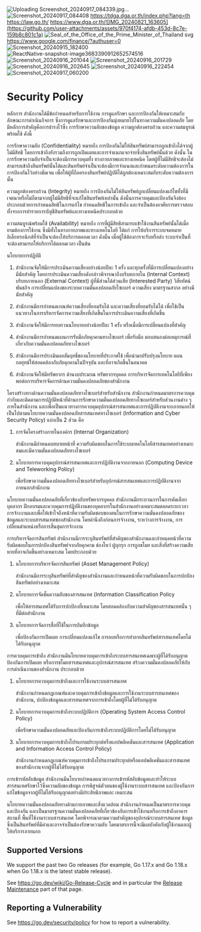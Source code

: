 ![Uploading Screenshot_20240917_084339.jpg…]()
![Screenshot_20240917_084408](https://github.com/user-attachments/assets/edee80e3-6a92-4673-ab6a-2b7dc77e3963)
https://tdga.dga.or.th/index.php?lang=th
https://law.go.th/
https://www.dga.or.th/![IMG_20240821_163605](https://github.com/user-attachments/assets/970f4174-afdb-453d-8c7e-159b8c801c1a)
![Seal_of_the_Office_of_the_Prime_Minister_of_Thailand svg](https://github.com/user-attachments/assets/25942e02-857c-42e4-847f-73d500391b6a)
https://www.google.com/finance/?authuser=0
![Screenshot_20240915_182400](https://github.com/user-attachments/assets/500347e9-62c2-44cf-9782-c1c98b000a6e)
![ReactNative-snapshot-image3683390912652574516](https://github.com/user-attachments/assets/ad52a76e-f397-48f6-889c-f2525d795698)
![Screenshot_20240916_201044](https://github.com/user-attachments/assets/7debc7b7-6132-4440-95de-f0f8c013f781)
![Screenshot_20240916_201729](https://github.com/user-attachments/assets/a0f0880a-607a-4549-b6ea-d8a9a9ca01f8)
![Screenshot_20240916_202645](https://github.com/user-attachments/assets/87b7d4c4-a6d8-4e33-adc7-0a55718e5557)
![Screenshot_20240916_222454](https://github.com/user-attachments/assets/0aca8483-2885-435a-8ac2-6900ab897a7d)
![Screenshot_20240917_060200](https://github.com/user-attachments/assets/9f343989-816d-4339-be6b-e03f37e0d9f2)

# Security Policy
หลักการ
สำนักงานได้มีข้อกำหนดสำหรับการใช้งาน การดูแลรักษา และการป้องกันให้เหมาะสมกับลักษณะการดำเนินกิจการ ซึ่งการดูแลรักษาและการป้องกันมุ่งหมายไปในทางความมั่นคงปลอดภัย โดยมีหลักการสำคัญคือการธำรงไว้ซึ่ง การรักษาความลับของข้อมูล ความถูกต้องครบถ้วน และความสมบูรณ์พร้อมใช้ ดังนี้

การรักษาความลับ (Confidentiality) หมายถึง การป้องกันไม่ให้สินทรัพย์สามารถถูกเข้าถึงได้จากผู้ไม่มีสิทธิ โดยการเข้าถึงยังรวมถึงการถูกเปิดเผยและการจำแนกแจกจ่ายซึ่งสินทรัพย์นั้นด้วย ดังนั้น ในการรักษาความลับจำเป็นจะต้องมีการควบคุมทั้ง ทางกายภาพและทางเทคนิค โดยผู้ที่ไม่มีสิทธิจะต้องไม่สามารถเข้าถึงสินทรัพย์นั้นได้และสินทรัพย์จำเป็นจะต้องมีการจำแนกและกำหนดระดับความต้องการในการป้องกันไว้อย่างชัดเจน เพื่อให้ผู้ที่ถือครองสินทรัพย์ปฏิบัติได้ถูกต้องเหมาะสมกับระดับความต้องการนั้น

ความถูกต้องครบถ้วน (Integrity) หมายถึง การป้องกันไม่ให้สินทรัพย์ถูกเปลี่ยนแปลงแก้ไขทั้งที่มีเจตนาหรือไม่ก็ตามจากผู้ไม่มีสิทธิที่จะแก้ไขสินทรัพย์เหล่านั้น ดังนั้นการควบคุมและป้องกันจึงต้องประกอบด้วยการกำหนดสิทธิในการแก้ไข กำหนดสิทธิในการเข้าถึง และจำเป็นต้องอาศัยการตรวจสอบทั้งจากการทำรายการบัญชีสินทรัพย์และทางเทคนิคประกอบด้วย

ความสมบูรณ์พร้อมใช้ (Availability) หมายถึง การที่ผู้มีสิทธิสามารถเข้าใช้งานสินทรัพย์นั้นได้เมื่อยามต้องการใช้งาน ซึ่งมีทั้งในทางกายภาพและทางเทคโนโลยี ได้แก่ การให้บริการระบบจดหมายอิเล็กทรอนิกส์ที่จำเป็นจะต้องให้บริการตลอดเวลา ดังนั้น เมื่อผู้ใช้ต้องการจะรับหรือส่ง ระบบจำเป็นที่จะต้องสามารถให้บริการได้ตลอดเวลา เป็นต้น

นโยบายการปฏิบัติ
1. สำนักงานจัดให้มีการประเมินความเสี่ยงอย่างน้อยปีละ 1 ครั้ง และทุกครั้งที่มีการเปลี่ยนแปลงอย่างมีนัยสำคัญ โดยการประเมินความเสี่ยงดังกล่าวพิจารณาถึงบริบทภายใน (Internal Context) บริบทภายนอก (External Context) ผู้ที่มีส่วนได้ส่วนเสีย (Interested Party) วิสัยทัศน์ พันธกิจ การเปลี่ยนแปลงของระบบความมั่นคงปลอดภัยไซเบอร์ ความเสี่ยง มาตรฐานสากล อย่างมีนัยสำคัญ

2. สำนักงานมีการกำหนดเกณฑ์ความเสี่ยงที่ยอมรับได้ และความเสี่ยงที่ยอมรับไม่ได้ เพื่อใช้เป็นแนวทางในการบริหารจัดการความเสี่ยงที่เกิดขึ้นในการประเมินความเสี่ยงที่เกิดขึ้น

3. สำนักงานจัดให้มีการทบทวนนโยบายอย่างน้อยปีละ 1 ครั้ง หรือเมื่อมีการเปลี่ยนแปลงที่สำคัญ

4. สำนักงานมีการกำหนดแผนการรับมือภัยคุกคามทางไซเบอร์ เพื่อรับมือ ตอบสนองต่อเหตุการณ์ที่เกี่ยวกับความมั่นคงปลอดภัยทางไซเบอร์

5. สำนักงานมีการประเมินผลสัมฤทธิ์ของนโยบายที่ประกาศใช้ เพื่อนำมาปรับปรุงนโยบาย แผนกลยุทธ์ให้สอดคล้องกับภัยคุกคามในปัจจุบัน และที่อาจเกิดขึ้นในอนาคต

6. สำนักงานจัดให้มีทรัพยากร ด้านงบประมาณ ทรัพยากรบุคคล การบริหารจัดการเทคโนโลยีที่เพียงพอต่อการบริหารจัดการด้านความมั่นคงปลอดภัยของสำนักงาน

โครงสร้างทางด้านความมั่นคงปลอดภัยทางไซเบอร์สำหรับสำนักงาน
สำนักงานกำหนดมาตรการควบคุม กำกับและติดตามการปฏิบัติหน้าที่ด้านการรักษาความมั่นคงปลอดภัยทางไซเบอร์สำหรับส่วนงานต่าง ๆ ภายในสำนักงาน และเพื่อเป็นแนวทางการควบคุมอุปกรณ์สารสนเทศและการปฏิบัติงานจากภายนอกให้เป็นไปตามนโยบายความมั่นคงปลอดภัยสารสนเทศทางไซเบอร์ (Information and Cyber Security Policy) แบ่งเป็น 2 ส่วน คือ

1. การจัดโครงสร้างภายในองค์กร (Internal Organization)

    สำนักงานมีกำหนดบทบาทหน้าที่ ความรับผิดชอบในการใช้ระบบเทคโนโลยีสารสนเทศอย่างเหมาะสมและมีความมั่นคงปลอดภัยทางไซเบอร์

2. นโยบายการควบคุมอุปกรณ์สารสนเทศและการปฏิบัติงานจากภายนอก (Computing Device and Teleworking Policy)

    เพื่อรักษาความมั่นคงปลอดภัยทางไซเบอร์สำหรับอุปกรณ์สารสนเทศและการปฏิบัติงานจากภายนอกสำนักงาน

นโยบายความมั่นคงปลอดภัยที่เกี่ยวข้องกับทรัพยากรบุคคล
สำนักงานมีกระบวนการในการคัดเลือกบุคลากร ฝึกอบรมและควบคุมการปฏิบัติงานของบุคลากรในสำนักงานอย่างเหมาะสมตลอดระยะเวลาการจ้างงานและเพื่อให้เข้าใจถึงหน้าที่ความรับผิดชอบของตนในการรักษาความมั่นคงปลอดภัยของข้อมูลและระบบสารสนเทศของสำนักงาน  โดยคำนึงถึงก่อนการจ้างงาน, ระหว่างการจ้างงาน, การเปลี่ยนตำแหน่งหรือการสิ้นสุดการจ้างงาน

การบริหารจัดการสินทรัพย์
สำนักงานมีการระบุสินทรัพย์ที่สำคัญของสำนักงานและกำหนดหน้าที่ความรับผิดชอบในการปกป้องสินทรัพย์จากภัยคุกคาม ช่องโหว่ ผู้บุกรุก การถูกขโมย และสิ่งที่สร้างความเสียหายที่อาจเกิดขึ้นอย่างเหมาะสม โดยประกอบด้วย

1. นโยบายการบริหารจัดการสินทรัพย์ (Asset Management Policy)

    สำนักงานมีการระบุสินทรัพย์ที่สำคัญของสำนักงานและกำหนดหน้าที่ความรับผิดชอบในการปกป้องสินทรัพย์อย่างเหมาะสม

2. นโยบายการจัดชั้นความลับของสารสนเทศ (Information Classification Policy

    เพื่อให้สารสนเทศได้รับการปกป้องที่เหมาะสม โดยสอดคล้องกับความสำคัญของสารสนเทศนั้น ๆ ที่มีต่อสำนักงาน

3. นโยบายการจัดการสื่อที่ใช้ในการบันทึกข้อมูล

    เพื่อป้องกันการเปิดเผย การเปลี่ยนแปลงแก้ไข การลบหรือการทำลายสินทรัพย์สารสนเทศโดยไม่ได้รับอนุญาต  

การควบคุมการเข้าถึง
สำนักงานมีนโยบายควบคุมการเข้าถึงระบบสารสนเทศเฉพาะผู้ที่ได้รับอนุญาต ป้องกันการเปิดเผย หรือการขโมยสารสนเทศและอุปกรณ์สารสนเทศ สร้างความมั่นคงปลอดภัยให้กับการดำเนินงานของสำนักงาน ประกอบด้วย

1. นโยบายการควบคุมการเข้าถึงและการใช้งานระบบสารสนเทศ

    สำนักงานกำหนดกฎเกณฑ์และควบคุมการเข้าถึงข้อมูลและการใช้งานระบบสารสนเทศของสำนักงาน, ปกป้องข้อมูลและสารสนเทศจากการเข้าถึงโดยผู้ที่ไม่ได้รับอนุญาต

2. นโยบายการควบคุมการเข้าถึงระบบปฏิบัติการ (Operating System Access Control Policy)

    เพื่อรักษาความมั่นคงปลอดภัยและป้องกันการเข้าถึงระบบปฏิบัติการโดยไม่ได้รับอนุญาต

3. นโยบายการควบคุมการเข้าถึงโปรแกรมประยุกต์หรือแอปพลิเคชันและสารสนเทศ (Application and Information Access Control Policy)

    สำนักงานกำหนดกฎเกณฑ์ควบคุมการเข้าถึงโปรแกรมประยุกต์หรือแอปพลิเคชันและสารสนเทศของสำนักงานจากผู้ที่ไม่ได้รับอนุญาต

การเข้ารหัสลับข้อมูล
สำนักงานมีนโยบายกำหนดแนวทางการเข้ารหัสลับข้อมูลและทำให้ระบบสารสนเทศรักษาไว้ซึ่งความลับของข้อมูล การพิสูจน์ตัวตนของผู้ใช้งานระบบสารสนเทศ และป้องกันการแก้ไขข้อมูลจากผู้ที่ไม่ได้รับอนุญาตอย่างมีประสิทธิภาพและ เหมาะสม

นโยบายความมั่นคงปลอดภัยทางด้านกายภาพและสิ่งแวดล้อม
สำนักงานกำหนดเป็นมาตรการควบคุมและป้องกัน และเป็นมาตรฐานความมั่นคงปลอดภัยที่เกี่ยวข้องกับการเข้าใช้งานหรือการเข้าถึงอาคาร สถานที่ พื้นที่ใช้งานระบบสารสนเทศ โดยพิจารณาตามความสำคัญของอุปกรณ์ระบบสารสนเทศ ข้อมูลซึ่งเป็นสินทรัพย์ที่มีค่าและอาจจำเป็นต้องรักษาความลับ โดยมาตรการนี้จะมีผลบังคับกับผู้ใช้งานและผู้ให้บริการภายนอก
## Supported Versions

We support the past two Go releases (for example, Go 1.17.x and Go 1.18.x when Go 1.18.x is the latest stable release).

See https://go.dev/wiki/Go-Release-Cycle and in particular the
[Release Maintenance](https://go.dev/wiki/Go-Release-Cycle#release-maintenance)
part of that page.

## Reporting a Vulnerability

See https://go.dev/security/policy for how to report a vulnerability.
